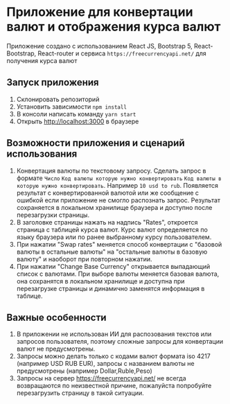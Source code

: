 # Приложение для конвертации валют и отображения курса валют

Приложение создано с использованием React JS, Bootstrap 5, React-Bootstrap, React-router и сервиса `https://freecurrencyapi.net/` для получения курса валют

## Запуск приложения

1. Склонировать репозиторий
2. Установить зависимости `npm install`
3. В консоли написать команду `yarn start`
4. Открыть [http://localhost:3000](http://localhost:3000) в браузере

## Возможности приложения и сценарий использования

1. Конвертация валюты по текстовому запросу. Сделать запрос в формате `Число` `Код валюты которую нужно конвертировать` `Код валюты в которую нужно конвертировать`. Например `10 usd to rub`. Появляется результат с конвертированной валютой или же сообщение с ошибкой если приложение не смогло распознать запрос. Результат сохраняется в локальном хранилище браузера и доступно после перезагрузки страницы.
2. В заголовке страницы нажать на надпись "Rates", откроется страница с таблицей курса валют. Курс валют определяется по языку браузера или по ранее выбранному курсу пользователем. 
3. При нажатии "Swap rates" меняется способ конвертации с "базовой валюты в остальные валюты" на "остальные валюты в базовую валюту" и наоборот при повторном нажатии.
4. При нажатии "Change Base Currency" открывается выпадающий список с валютами. При выборе валюты меняется базовая валюта, она сохранятся в локальном хранилище и доступна при перезагрузке страницы и динамично заменятся информация в таблице.

## Важные особенности

1. В приложении не использован ИИ для распозования текстов или запросов пользователя, поэтому сложные запросы для конвертации валют не предусмотрены.
2. Запросы можно делать только с кодами валют формата iso 4217 (например USD RUB EUR), запросы с названием валюты не предусмотрены (например Dollar,Ruble,Peso)
3. Запросы на сервер https://freecurrencyapi.net/ не всегда возвращаются по неизвестной причине, пожалуйста попробуйте перезагрузить страницу в такой ситуации.
